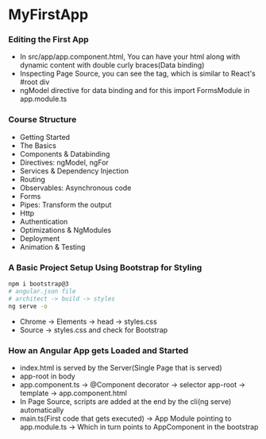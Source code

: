 # MyFirstApp

### Editing the First App

* In src/app/app.component.html, You can have your html along with dynamic content with double curly braces(Data binding)
* Inspecting Page Source, you can see the <app-root> tag, which is similar to React's #root div
* ngModel directive for data binding and for this import FormsModule in app.module.ts

### Course Structure

* Getting Started
* The Basics
* Components & Databinding
* Directives: ngModel, ngFor
* Services & Dependency Injection
* Routing
* Observables: Asynchronous code
* Forms
* Pipes: Transform the output
* Http
* Authentication
* Optimizations & NgModules
* Deployment
* Animation & Testing

### A Basic Project Setup Using Bootstrap for Styling

```sh
npm i bootstrap@3
# angular.json file
# architect -> build -> styles
ng serve -o
```
* Chrome -> Elements -> head -> styles.css 
* Source -> styles.css and check for Bootstrap

### How an Angular App gets Loaded and Started

* index.html is served by the Server(Single Page that is served)
* app-root in body
* app.component.ts -> @Component decorator -> selector app-root -> template -> app.component.html
* In Page Source, scripts are added at the end by the cli(ng serve) automatically
* main.ts(First code that gets executed) -> App Module pointing to app.module.ts -> Which in turn points to AppComponent in the bootstrap